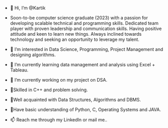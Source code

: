 - 👋 Hi, I’m @Kartik

- Soon-to-be computer science graduate (2023) with a passion for developing scalable technical and programming skills. Dedicated team player with proven leadership and    communication skills. Having positive attitude and keen to learn new things. Always inclined towards technology and seeking an opportunity to leverage my talent.

- 👀 I’m interested in Data Science, Programming, Project Management and designing algorithms.
- 🌱 I’m currently learning data management and analysis using Excel + Tableau.
- 🌱 I’m currently working on my project on DSA.
- 📌Skilled in C++ and problem solving.
- 📌Well acquainted with Data Structures, Algorithms and DBMS.
- 📌Have basic understanding of Python, C, Operating Systems and JAVA.
- 📫 Reach me through my LinkedIn or mail me..

<!---
Kartik0132/Kartik0132 is a ✨ special ✨ repository because its `README.md` (this file) appears on your GitHub profile.
You can click the Preview link to take a look at your changes.
--->
